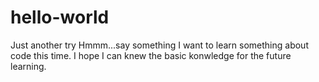 # hello-world
Just another try
Hmmm...say something
I want to learn something about code this time.
I hope I can knew the basic konwledge for the future learning.
